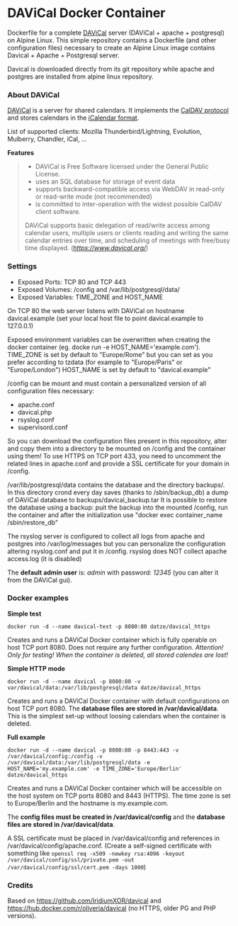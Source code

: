 # DAViCal Docker Container
Dockerfile for a complete [DAViCal](https://www.davical.org/) server (DAViCal + apache + postgresql) on Alpine Linux.
This simple repository contains a Dockerfile (and other configuration files) necessary to create an Alpine Linux image contains Davical + Apache + Postgresql server.

Davical is downloaded directly from its git repository while apache and postgres are installed from alpine linux repository.

### About DAViCal
[DAViCal](https://www.davical.org/) is a server for shared calendars. It implements the [CalDAV protocol](https://wikipedia.org/wiki/CalDAV) and stores calendars in the [iCalendar format](https://wikipedia.org/wiki/ICalendar).

List of supported clients: Mozilla Thunderbird/Lightning, Evolution, Mulberry, Chandler, iCal, ...

**Features**
>    - DAViCal is Free Software licensed under the General Public License.
>    - uses an SQL database for storage of event data
>    - supports backward-compatible access via WebDAV in read-only or read-write mode (not recommended)
>    - is committed to inter-operation with the widest possible CalDAV client software.
>
>DAViCal supports basic delegation of read/write access among calendar users, multiple users or clients reading and writing the same calendar entries over time, and scheduling of meetings with free/busy time displayed.
(*https://www.davical.org/*)

### Settings
- Exposed Ports: TCP 80 and TCP 443
- Exposed Volumes: /config and /var/lib/postgresql/data/
- Exposed Variables: TIME_ZONE and HOST_NAME

On TCP 80 the web server listens with DAViCal on hostname davical.example (set your local host file to point davical.example to 127.0.0.1)

Exposed environment variables can be overwritten when creating the docker container (eg. docke run -e HOST_NAME='example.com').
TIME_ZONE is set by default to "Europe/Rome" but you can set as you prefer according to tzdata (for example to "Europe/Paris" or "Europe/London")
HOST_NAME is set by default to "davical.example" 

/config can be mount and must contain a personalized version of all configuration files necessary:

- apache.conf
- davical.php 
- rsyslog.conf
- supervisord.conf

So you can download the configuration files present in this repository, alter and copy them into a directory to be mounted on /config and the container using them!
To use HTTPS on TCP port 433, you need to uncomment the related lines in apache.conf and provide a SSL certificate for your domain in /config.

/var/lib/postgresql/data contains the database and the directory backups/. In this directory crond every day saves (thanks to /sbin/backup_db) a dump of DAViCal database to backups/davical_backup.tar
It is possible to restore the database using a backup: puit the backup into the mounted /config, run the container and after the initialization use "docker exec container_name /sbin/restore_db"

The rsyslog server is configured to collect all logs from apache and postgres into /var/log/messages but you can personalize the configuration altering rsyslog.conf and put it in /config. rsyslog does NOT collect apache access.log (it is disabled)

The **default admin user** is: *admin* with password: *12345* (you can alter it from the DAViCal gui).

### Docker examples

**Simple test**
```
docker run -d --name davical-test -p 8080:80 datze/davical_https
```
Creates and runs a DAViCal Docker container which is fully operable on host TCP port 8080. Does not require any further configuration. *Attention! Only for testing! When the container is deleted, all stored calendes are lost!*

**Simple HTTP mode**
```
docker run -d --name davical -p 8080:80 -v var/davical/data:/var/lib/postgresql/data datze/davical_https
```
Creates and runs a DAViCal Docker container with default configurations on host TCP port 8080. The **database files are stored in /var/davical/data**. This is the simplest set-up without loosing calendars when the container is deleted.

**Full example**
```
docker run -d --name davical -p 8080:80 -p 8443:443 -v /var/davical/config:/config -v /var/davical/data:/var/lib/postgresql/data -e HOST_NAME='my.example.com' -e TIME_ZONE='Europe/Berlin' datze/davical_https
```
Creates and runs a DAViCal Docker container which will be accessible on the host system on TCP ports 8080 and 8443 (HTTPS).
The time zone is set to Europe/Berlin and the hostname is my.example.com.

The **config files must be created in /var/davical/config** and the **database files are stored in /var/davical/data**.

A SSL certificate must be placed in /var/davical/config and references in /var/davical/config/apache.conf. (Create a self-signed certificate with something like `openssl req -x509 -newkey rsa:4096 -keyout /var/davical/config/ssl/private.pem -out /var/davical/config/ssl/cert.pem -days 1000`)

### Credits
Based on https://github.com/IridiumXOR/davical and https://hub.docker.com/r/oliveria/davical (no HTTPS, older PG and PHP versions).
